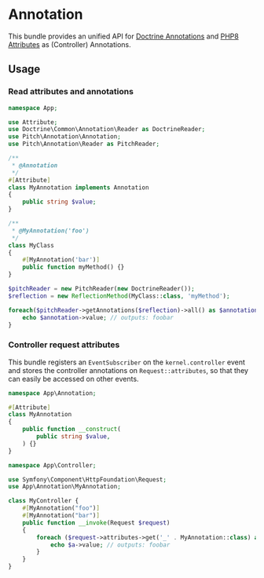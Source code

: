 # Annotation

This bundle provides an unified API for [Doctrine Annotations](https://www.doctrine-project.org/projects/annotations.html) and [PHP8 Attributes](https://www.php.net/manual/de/language.attributes.overview.php) as (Controller) Annotations.

## Usage

### Read attributes and annotations

```php
namespace App;

use Attribute;
use Doctrine\Common\Annotation\Reader as DoctrineReader;
use Pitch\Annotation\Annotation;
use Pitch\Annotation\Reader as PitchReader;

/**
 * @Annotation
 */
#[Attribute]
class MyAnnotation implements Annotation
{
    public string $value;
}

/**
 * @MyAnnotation('foo')
 */
class MyClass
{
    #[MyAnnotation('bar')]
    public function myMethod() {}
}

$pitchReader = new PitchReader(new DoctrineReader());
$reflection = new ReflectionMethod(MyClass::class, 'myMethod');

foreach($pitchReader->getAnnotations($reflection)->all() as $annotation) {
    echo $annotation->value; // outputs: foobar
}
```

### Controller request attributes

This bundle registers an `EventSubscriber` on the `kernel.controller` event
and stores the controller annotations on `Request::attributes`,
so that they can easily be accessed on other events.

```php
namespace App\Annotation;

#[Attribute]
class MyAnnotation
{
    public function __construct(
        public string $value,
    ) {}
}
```

```php
namespace App\Controller;

use Symfony\Component\HttpFoundation\Request;
use App\Annotation\MyAnnotation;

class MyController {
    #[MyAnnotation("foo")]
    #[MyAnnotation("bar")]
    public function __invoke(Request $request)
    {
        foreach ($request->attributes->get('_' . MyAnnotation::class) as $a) {
            echo $a->value; // outputs: foobar
        }
    }
}
```
